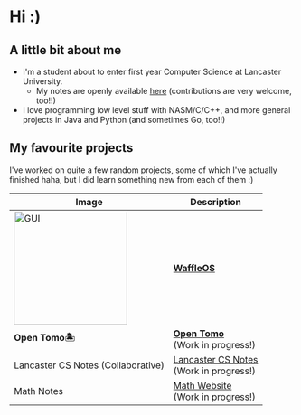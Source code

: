 # Hi :)
## A little bit about me
- I'm a student about to enter first year Computer Science at Lancaster University.
  - My notes are openly available [here](https://alandoescs.github.io/Lancaster-CS-Notes/) (contributions are very welcome, too!!)
- I love programming low level stuff with NASM/C/C++, and more general projects in Java and Python (and sometimes Go, too!!)

## My favourite projects
I've worked on quite a few random projects, some of which I've actually finished haha, but I did learn something new from each of them :)

| Image | Description |
| --- | --- |
| <img src="https://github.com/user-attachments/assets/cf378052-a6c2-4748-a15d-c7168cb37a6b" alt="GUI" height="200"/> | [<b>WaffleOS</b>](https://github.com/AlanDoesCS/WaffleOS) |
| <b>Open Tomo🏝️</b> | [<b>Open Tomo</b>](https://github.com/AlanDoesCS/Open-Tomo) <br> (Work in progress!) |
| Lancaster CS Notes (Collaborative) | [Lancaster CS Notes](https://alandoescs.github.io/Lancaster-CS-Notes/) <br> (Work in progress!) |
| Math Notes | [Math Website](https://alandoescs.github.io/Math-Website/) <br> (Work in progress!) |

